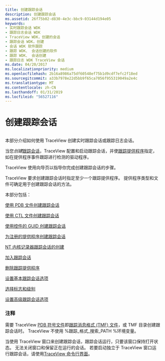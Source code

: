 ```yaml
---
title: 创建跟踪会话
description: 创建跟踪会话
ms.assetid: 26f75b02-d830-4e3c-bbc9-03144d194e05
keywords:
- 实时跟踪会话 WDK
- 跟踪日志会话 WDK
- TraceView WDK，创建的会话
- 跟踪会话 WDK，创建
- 会话 WDK 软件跟踪
- 跟踪 WDK、 会话创建的软件
- 跟踪 WDK、 会话创建
- 跟踪日志 WDK TraceView 会话
ms.date: 04/20/2017
ms.localizationpriority: medium
ms.openlocfilehash: 2b16a8986a75df60548ef75b1d9cdf7efc2f18ed
ms.sourcegitcommit: a33b7978e22d5bb9f65ca7056f955319049a2e4c
ms.translationtype: MT
ms.contentlocale: zh-CN
ms.lasthandoff: 01/31/2019
ms.locfileid: "56527116"
---
```

# <a name="creating-a-trace-session"></a>创建跟踪会话


## <span id="ddk_creating_a_real_time_trace_session_tools"></span><span id="DDK_CREATING_A_REAL_TIME_TRACE_SESSION_TOOLS"></span>


本部分介绍如何使用 TraceView 创建实时跟踪会话或跟踪日志会话。

当您*创建*[跟踪会话](trace-session.md)，TraceView 配置和启动跟踪会话，并使[跟踪提供程序](trace-provider.md)指定，如在提供程序事件跟踪进行检测的驱动程序。

TraceView 使用向导页以指导你完成创建跟踪会话的步骤。

TraceView 要求创建跟踪会话时指定至少一个跟踪提供程序。 提供程序类型和文件可确定用于创建跟踪会话的方法。

本部分包括：

[使用 PDB 文件创建跟踪会话](creating-a-trace-session-with-a-pdb-file.md)

[使用 CTL 文件创建跟踪会话](creating-a-trace-session-with-a-ctl-file.md)

[使用控件的 GUID 创建跟踪会话](creating-a-trace-session-with-a-control-guid.md)

[为注册的提供程序创建跟踪会话](creating-a-trace-session-for-a-registered-provider.md)

[NT 内核记录器跟踪会话的创建](creating-an-nt-kernel-logger-trace-session.md)

[加入跟踪会话](joining-a-trace-session.md)

[删除跟踪提供程序](removing-a-trace-provider.md)

[设置基本跟踪会话选项](setting-basic-trace-session-options.md)

[选择标志和级别](selecting-flags-and-levels.md)

[设置高级跟踪会话选项](setting-advanced-trace-session-options.md)

### <a name="span-idcommentsspanspan-idcommentsspancomments"></a><span id="comments"></span><span id="COMMENTS"></span>注释

需要 TraceView [PDB 符号文件](pdb-symbol-files.md)即[跟踪消息格式 (TMF) 文件](trace-message-format-file.md)，或 TMF 目录创建跟踪会话时。 TraceView 不使用 %跟踪\_格式\_搜索\_PATH %环境变量。

当使用 TraceView 窗口来创建跟踪会话，跟踪会话运行，只要该窗口保持打开状态。 无法关闭窗口和保留正在运行的会话。 若要启动独立于 TraceView 窗口运行跟踪会话，请使用[TraceView 命令行界面](traceview-command-line-interface.md)。

 

 






